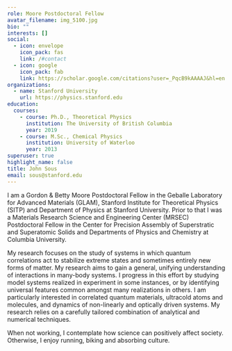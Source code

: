 ```yaml
---
role: Moore Postdoctoral Fellow
avatar_filename: img_5100.jpg
bio: ""
interests: []
social:
  - icon: envelope
    icon_pack: fas
    link: /#contact
  - icon: google
    icon_pack: fab
    link: https://scholar.google.com/citations?user=_PqcB9kAAAAJ&hl=en
organizations:
  - name: Stanford University
    url: https://physics.stanford.edu
education:
  courses:
    - course: Ph.D., Theoretical Physics
      institution: The University of British Columbia
      year: 2019
    - course: M.Sc., Chemical Physics
      institution: University of Waterloo
      year: 2013
superuser: true
highlight_name: false
title: John Sous
email: sous@stanford.edu
---
```

I am a Gordon & Betty Moore Postdoctoral Fellow in the Geballe Laboratory for Advanced Materials (GLAM), Stanford Institute for Theoretical Physics (SITP) and Department of Physics at Stanford University. Prior to that I was a Materials Research Science and Engineering Center (MRSEC) Postdoctoral Fellow in the Center for Precision Assembly of Superstratic and Superatomic Solids and Departments of Physics and Chemistry at Columbia University.

My research focuses on the study of systems in which quantum correlations act to stabilize extreme states and sometimes entirely new forms of matter. My research aims to gain a general, unifying understanding of interactions in many-body systems. I progress in this effort by studying model systems realized in experiment in some instances, or by identifying universal features common amongst many realizations in others. I am particularly interested in correlated quantum materials, ultracold atoms and molecules, and dynamics of non-linearly and optically driven systems. My research relies on a carefully tailored combination of analytical and numerical techniques.

When not working, I contemplate how science can positively affect society. Otherwise, I enjoy running, biking and absorbing culture.
